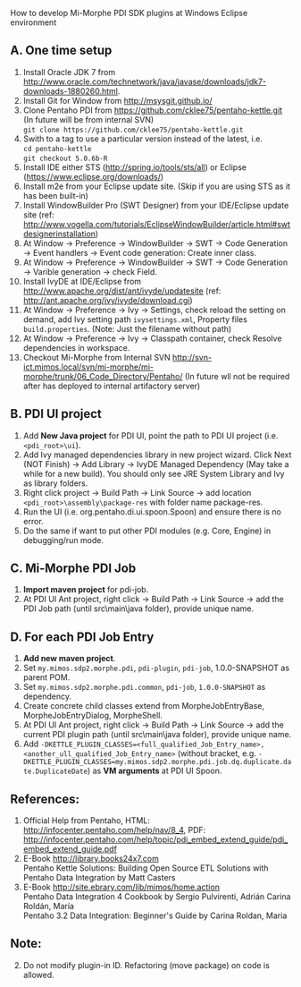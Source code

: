 How to develop Mi-Morphe PDI SDK plugins at Windows Eclipse environment

A. One time setup
----------------
1. Install Oracle JDK 7 from http://www.oracle.com/technetwork/java/javase/downloads/jdk7-downloads-1880260.html.
2. Install Git for Window from http://msysgit.github.io/
2. Clone Pentaho PDI from https://github.com/cklee75/pentaho-kettle.git (In future will be from internal SVN)  
  `git clone https://github.com/cklee75/pentaho-kettle.git`
3. Swith to a tag to use a particular version instead of the latest, i.e.  
  `cd pentaho-kettle`  
  `git checkout 5.0.6b-R`
2. Install IDE either STS (http://spring.io/tools/sts/all) or Eclipse (https://www.eclipse.org/downloads/)
3. Install m2e from your Eclipse update site. (Skip if you are using STS as it has been built-in)
3. Install WindowBuilder Pro (SWT Designer) from your IDE/Eclipse update site (ref: http://www.vogella.com/tutorials/EclipseWindowBuilder/article.html#swtdesignerinstallation)
4. At Window -> Preference -> WindowBuilder -> SWT -> Code Generation -> Event handlers -> Event code generation: Create inner class.
5. At Window -> Preference -> WindowBuilder -> SWT -> Code Generation -> Varible generation -> check Field.
4. Install IvyDE at IDE/Eclipse from http://www.apache.org/dist/ant/ivyde/updatesite (ref: http://ant.apache.org/ivy/ivyde/download.cgi)
4. At Window -> Preference -> Ivy -> Settings, check reload the setting on demand, add Ivy setting path `ivysettings.xml`, Property files `build.properties`. (Note: Just the filename without path)
5. At Window -> Preference -> Ivy -> Classpath container, check Resolve dependencies in workspace.
4. Checkout Mi-Morphe from Internal SVN http://svn-ict.mimos.local/svn/mi-morphe/mi-morphe/trunk/06_Code_Directory/Pentaho/ (In future wll not be required after has deployed to internal artifactory server)

B. PDI UI project
---
1. Add **New Java project** for PDI UI, point the path to PDI UI project (i.e. `<pdi_root>\ui`).
2. Add Ivy managed dependencies library in new project wizard. Click Next (NOT Finish) -> Add Library -> IvyDE Managed Dependency (May take a while for a new build). You should only see JRE System Library and Ivy as library folders.
4. Right click project -> Build Path -> Link Source -> add location `<pdi_root>\assembly\package-res` with folder name package-res.
4. Run the UI (i.e. org.pentaho.di.ui.spoon.Spoon) and ensure there is no error. 
3. Do the same if want to put other PDI modules (e.g. Core, Engine) in debugging/run mode.

C. Mi-Morphe PDI Job
---
1. **Import maven project** for pdi-job.
2. At PDI UI Ant project, right click -> Build Path -> Link Source -> add the PDI Job path (until src\main\java folder), provide unique name.

D. For each PDI Job Entry
-----
1. **Add new maven project**.
2. Set `my.mimos.sdp2.morphe.pdi`, `pdi-plugin`, `pdi-job`, 1.0.0-SNAPSHOT as parent POM.
3. Set `my.mimos.sdp2.morphe.pdi.common`, `pdi-job`, `1.0.0-SNAPSHOT` as dependency.
3. Create concrete child classes extend from MorpheJobEntryBase, MorpheJobEntryDialog, MorpheShell.
4. At PDI UI Ant project, right click -> Build Path -> Link Source -> add the current PDI plugin path (until src\main\java folder), provide unique name.
5. Add `-DKETTLE_PLUGIN_CLASSES=<full_qualified_Job_Entry_name>,<another_ull_qualified_Job_Entry_name>` (without bracket, e.g. `-DKETTLE_PLUGIN_CLASSES=my.mimos.sdp2.morphe.pdi.job.dq.duplicate.date.DuplicateDate`) as **VM arguments** at PDI UI Spoon.


References:
---
1. Official Help from Pentaho, HTML: http://infocenter.pentaho.com/help/nav/8_4, PDF: http://infocenter.pentaho.com/help/topic/pdi_embed_extend_guide/pdi_embed_extend_guide.pdf
2. E-Book http://library.books24x7.com  
  Pentaho Kettle Solutions: Building Open Source ETL Solutions with Pentaho Data Integration by  Matt Casters
3. E-Book http://site.ebrary.com/lib/mimos/home.action  
  Pentaho Data Integration 4 Cookbook by Sergio Pulvirenti, Adrián Carina Roldán, María  
  Pentaho 3.2 Data Integration: Beginner's Guide by Carina Roldan, Maria

Note:
---
2. Do not modify plugin-in ID. Refactoring (move package) on code is allowed.


